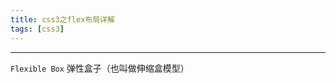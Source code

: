 ```yaml
---
title: css3之flex布局详解
tags: [css3]
---
```

---------------------------------------
`Flexible Box` 弹性盒子（也叫做伸缩盒模型）

<!--more-->


